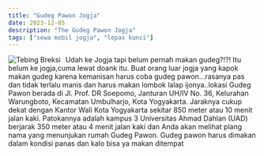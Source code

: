 ```yaml
---
title: "Gudeg Pawon Jogja"
date: 2023-12-05
description: "The Gudeg Pawon Jogja"
tags: ["sewa mobil jogja", "lepas kunci"]
---
```


<img src="https://aceapugtar.cloudimg.io/raw.githubusercontent.com/ariefbuddies/bening-out/master/uploads/gudeg-pawon.jpg?w=200&radius=18&force_format=png&"
     alt="Tebing Breksi"
     style="float: left; margin-right: 10px;" />

Udah ke Jogja tapi belum pernah makan gudeg?!?! Itu belum ke jogja,cuma lewat doank itu. Buat orang luar jogja yang kapok makan gudeg karena kemanisan harus coba gudeg pawon...rasanya pas dan tidak terlalu manis dan harus makan lombok lalap ijonya..lokasi Gudeg Pawon berada di Jl. Prof. DR Soepomo, Janturan UH/IV No. 36, Kelurahan Warungboto, Kecamatan Umbulharjo, Kota Yogyakarta. Jaraknya cukup dekat dengan Kantor Wali Kota Yogyakarta sekitar 850 meter atau 10 menit jalan kaki. Patokannya adalah kampus 3 Universitas Ahmad Dahlan (UAD) berjarak 350 meter atau 4 menit jalan kaki dan Anda akan melihat plang nama yang menunjukan rumah Gudeg Pawon. Gudeg pawon harus dimakan dalam kondisi panas dan kalo bisa ya makan ditempat
